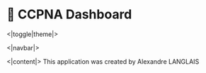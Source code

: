 # 🦇 CCPNA Dashboard

<|toggle|theme|>

<|navbar|>

<|content|>
This application was created by Alexandre LANGLAIS